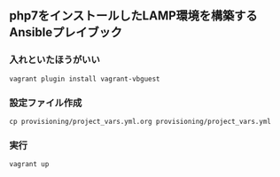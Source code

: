 ## php7をインストールしたLAMP環境を構築するAnsibleプレイブック

### 入れといたほうがいい

    vagrant plugin install vagrant-vbguest

### 設定ファイル作成

    cp provisioning/project_vars.yml.org provisioning/project_vars.yml

### 実行

    vagrant up





